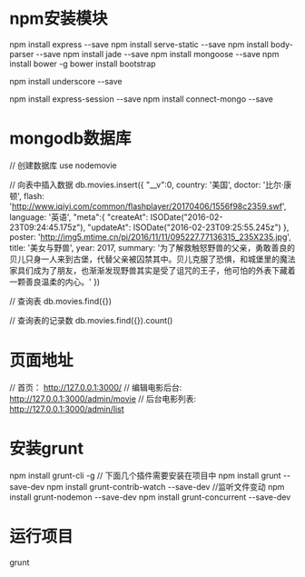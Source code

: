 # npm安装模块
npm install express --save
npm install serve-static --save
npm install body-parser --save
npm install jade --save
npm install mongoose --save
npm install bower -g
bower install bootstrap

npm install underscore --save

npm install express-session --save
npm install connect-mongo --save

# mongodb数据库
// 创建数据库 
use nodemovie 

// 向表中插入数据
db.movies.insert({
"__v":0,
country: '美国',
doctor: '比尔·康顿',
flash: 'http://www.iqiyi.com/common/flashplayer/20170406/1556f98c2359.swf',
language: '英语',
"meta":{
	"createAt": ISODate("2016-02-23T09:24:45.175z"),
	"updateAt": ISODate("2016-02-23T09:25:55.245z")
},
poster: 'http://img5.mtime.cn/pi/2016/11/11/095227.77136315_235X235.jpg',
title: '美女与野兽',
year: 2017,
summary: '为了解救触怒野兽的父亲，勇敢善良的贝儿只身一人来到古堡，代替父亲被囚禁其中。贝儿克服了恐惧，和城堡里的魔法家具们成为了朋友，也渐渐发现野兽其实是受了诅咒的王子，他可怕的外表下藏着一颗善良温柔的内心。'
})

// 查询表
db.movies.find({})

// 查询表的记录数
db.movies.find({}).count()

# 页面地址
// 首页： http://127.0.0.1:3000/
// 编辑电影后台:  http://127.0.0.1:3000/admin/movie
// 后台电影列表:  http://127.0.0.1:3000/admin/list

# 安装grunt
npm install grunt-cli -g
// 下面几个插件需要安装在项目中
npm install grunt --save-dev 
npm install grunt-contrib-watch --save-dev    //监听文件变动
npm install grunt-nodemon --save-dev
npm install grunt-concurrent --save-dev

# 运行项目
grunt

